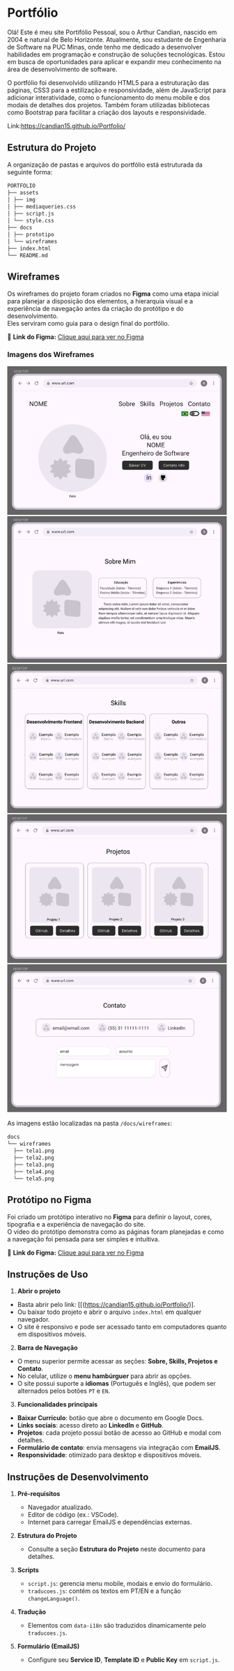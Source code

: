 # Portfólio

Olá! Este é meu site Portifólio Pessoal, sou o Arthur Candian, nascido em 2004 e natural de Belo Horizonte. Atualmente, sou estudante de Engenharia de Software na PUC Minas, onde tenho me dedicado a desenvolver habilidades em programação e construção de soluções tecnológicas. Estou em busca de oportunidades para aplicar e expandir meu conhecimento na área de desenvolvimento de software.

O portfólio foi desenvolvido utilizando HTML5 para a estruturação das páginas, CSS3 para a estilização e responsividade, além de JavaScript para adicionar interatividade, como o funcionamento do menu mobile e dos modais de detalhes dos projetos. Também foram utilizadas bibliotecas como Bootstrap para facilitar a criação dos layouts e responsividade.

Link:https://candian15.github.io/Portfolio/

## Estrutura do Projeto

A organização de pastas e arquivos do portfólio está estruturada da seguinte forma:
```
PORTFOLIO
├── assets
│ ├── img
│ ├── mediaqueries.css
│ ├── script.js
│ └── style.css
├── docs
│ ├── prototipo
│ └── wireframes
├── index.html
└── README.md
```

## Wireframes

Os wireframes do projeto foram criados no **Figma** como uma etapa inicial para planejar a disposição dos elementos, a hierarquia visual e a experiência de navegação antes da criação do protótipo e do desenvolvimento.  
Eles serviram como guia para o design final do portfólio.

📌 **Link do Figma:** [Clique aqui para ver no Figma](https://www.figma.com/design/7ENL8HAbRJAoUAiZyN7lLg/Wireframes-Portfolio?node-id=0-1&t=m0PyZFouDLtTgobx-1)

### Imagens dos Wireframes
![Wireframe Tela 1](docs/wireframe/tela1.png)
![Wireframe Tela 2](docs/wireframe/tela2.png)
![Wireframe Tela 3](docs/wireframe/tela3.png)
![Wireframe Tela 4](docs/wireframe/tela4.png)
![Wireframe Tela 5](docs/wireframe/tela5.png)

As imagens estão localizadas na pasta `/docs/wireframes`:
```
docs
└── wireframes
  ├── tela1.png
  ├── tela2.png
  ├── tela3.png
  ├── tela4.png
  └── tela5.png
```

## Protótipo no Figma

Foi criado um protótipo interativo no **Figma** para definir o layout, cores, tipografia e a experiência de navegação do site.  
O vídeo do protótipo demonstra como as páginas foram planejadas e como a navegação foi pensada para ser simples e intuitiva.

📌 **Link do Figma:** [Clique aqui para ver no Figma](https://www.figma.com/design/7ENL8HAbRJAoUAiZyN7lLg/Wireframes-Portfolio?node-id=0-1&t=m0PyZFouDLtTgobx-1)

## Instruções de Uso

1. **Abrir o projeto**
  - Basta abrir pelo link: [[(https://candian15.github.io/Portfolio/)].
  - Ou baixar todo projeto e abrir o arquivo `index.html` em qualquer navegador.
  - O site é responsivo e pode ser acessado tanto em computadores quanto em dispositivos móveis.

2. **Barra de Navegação**
  - O menu superior permite acessar as seções: **Sobre, Skills, Projetos e Contato**.
  - No celular, utilize o **menu hambúrguer** para abrir as opções.
  - O site possui suporte a **idiomas** (Português e Inglês), que podem ser alternados pelos botões `PT` e `EN`.

3. **Funcionalidades principais**
  - **Baixar Currículo**: botão que abre o documento em Google Docs.
  - **Links sociais**: acesso direto ao **LinkedIn** e **GitHub**.
  - **Projetos**: cada projeto possui botão de acesso ao GitHub e modal com detalhes.
  - **Formulário de contato**: envia mensagens via integração com **EmailJS**.
  - **Responsividade**: otimizado para desktop e dispositivos móveis.

## Instruções de Desenvolvimento

1. **Pré-requisitos**
   - Navegador atualizado.  
   - Editor de código (ex.: VSCode).  
   - Internet para carregar EmailJS e dependências externas.  

2. **Estrutura do Projeto**
   - Consulte a seção **Estrutura do Projeto** neste documento para detalhes.  

3. **Scripts**
   - `script.js`: gerencia menu mobile, modais e envio do formulário.  
   - `traducoes.js`: contém os textos em PT/EN e a função `changeLanguage()`.  

4. **Tradução**
   - Elementos com `data-i18n` são traduzidos dinamicamente pelo `traducoes.js`.  

5. **Formulário (EmailJS)**
   - Configure seu **Service ID**, **Template ID** e **Public Key** em `script.js`.

